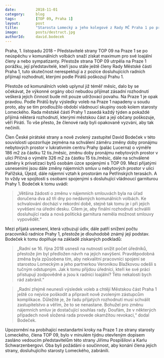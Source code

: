 ```yaml
---
date:         2018-11-01
category:     blog
tags:         [TOP 09, Praha 1]
layout:       post
title:        "Starosta Lomecký a jeho kolegové z Rady MČ Praha 1 po prohraných volbách poškozují Prahu 1"
image:        posts/destruct.jpg
authorId:     david.bodecek
---
```


Praha, 1. listopadu 2018 – Představitelé strany TOP 09 na Praze 1 se po neúspěchu v komunálních volbách snaží získat maximum pro své loajální členy a nebo sympatizanty. Přestože strana TOP 09 utrpěla na Praze 1 porážku, její představitelé, kteří jsou stále ještě členy Rady Městské části Praha 1, tuto skutečnost nerespektují a z pozice dosluhujících radních přijímají rozhodnutí, kterými podle Pirátů poškozují Prahu 1.

Přestože od komunálních voleb uplynul již téměř měsíc, dalo by se očekávat, že výkonné orgány obcí nebudou přijímat zásadní rozhodnutí veškerá jejich činnost bude mít pouze udržovací povahu. Na Praze 1 je opak pravdou. Podle Pirátů byly výsledky voleb na Praze 1 napadeny u soudu proto, aby se tím prodloužilo období vládnoucí skupiny osob kolem starosty Lomeckého. Rada městské části Prahy 1 zasedá každý týden a pokaždé přijímá některá rozhodnutí, kterými městskou část a její občany poškozuje, věří Piráti. To vše přesto, že členové rady byli opakovaně vyzváni, aby tak nečinili. 

Člen České pirátské strany a nově zvolený zastupitel David Bodeček v této souvislosti upozorňuje zejména na schválení záměru změny doby pronájmu nebytových prostor v lukrativním centru Prahy (palác Lucerna) o výměře 186 m2 za částku 12 tis./měsíc, změnu doby pronájmu nebytových prostor v ulici Příčná o výměře 326 m2 za částku 15 tis./měsíc, dále na schválené záměry k privatizaci bytů osobám úzce spojenými s TOP 09. Mezi přijatými usneseními jsou dále změny nájemních smluv u nebytových prostor v ulici Pařížská, Újezd, dále nájemní vztah k prostorám na Petřínských terasách. A to vždy ve spojitosti s osobami spojenými s dosluhující vládnoucí garniturou Prahy 1. Bodeček k tomu uvádí: 

> „Většina žádostí o změnu v nájemních smlouvách byla na úřad doručena dva až tři dny po nedávných komunálních volbách. Ke schvalování dochází v rekordní době, stejně tak tomu je i při jejich vyvěšení na úřední desku. Cílem je, aby finální rozhodnutí schválili dosluhující rada a nová politická garnitura neměla možnost smlouvy vypovědět.“

Mezi přijatá usnesení, která vzbuzují údiv, dále patří snížení počtu pracovníků radnice Prahy 1, přestože je dlouhodobě známý její podstav. Bodeček k tomu doplňuje na základě získaných podkladů: 

> „Radní se 16. října 2018 usnesli na nutnosti snížit počet úředníků, přestože jim byl předložen návrh na jejich navýšení. Pravděpodobná změna byla způsobena tím, aby nekvalitní pracovníci spojení se starostou Lomeckým a jeho partnerkou Veronikou Blažkovou odešli s tučným odstupným. Jak k tomu přijdou úředníci, kteří ke své práci přistupují zodpovědně a jsou k radnici loajální? Této nekalosti bych rád zabránil.“

> „Radní zřejmě neunesli výsledek voleb a chtějí Městskou část Praha 1 ještě co nejvíce poškodit a připravit nově zvoleným zástupcům komplikace. Důležité je, že řadu přijatých rozhodnutí musí schválit zastupitelstvo a věřím, že to se nenastane. Bohužel pro změnu nájemních smluv je dostačující souhlas rady. Doufám, že v některých případech nově složená rada provede okamžitou revokaci,“ dodal Bodeček.

Upozornění na probíhající nestandartní kroky na Praze 1 ze strany starosty Lomeckého, člena TOP 09, bylo v minulém týdnu otevřeným dopisem zasláno vedoucím představitelům této strany Jiřímu Pospíšilovi a Karlu Schwarzenbergovi. Oba byli požádáni o součinnost, aby konání člena jejich strany, dosluhujícího starosty Lomeckého, zabránili.
